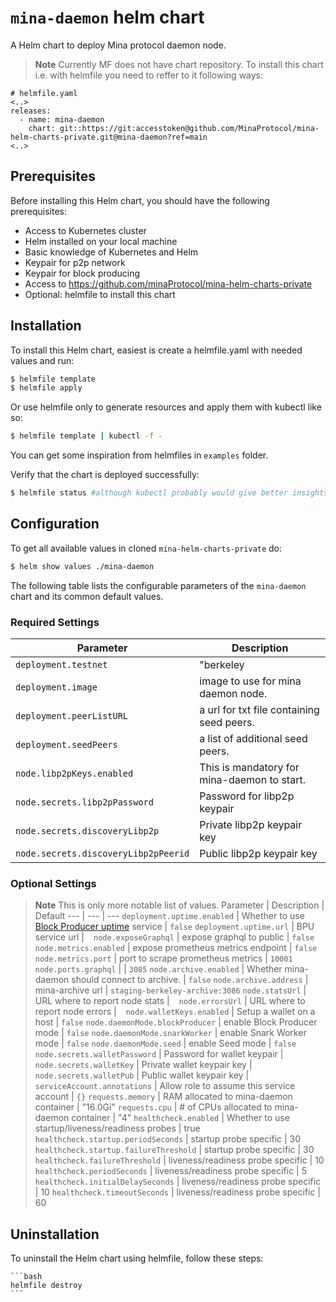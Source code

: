 # `mina-daemon` helm chart

A Helm chart to deploy Mina protocol daemon node.

> **Note** Currently MF does not have chart repository. To install this chart i.e. with helmfile you need to reffer to it following ways:
```console
# helmfile.yaml
<..>
releases:
  - name: mina-daemon
    chart: git::https://git:accesstoken@github.com/MinaProtocol/mina-helm-charts-private.git@mina-daemon?ref=main
<..>
```

## Prerequisites

Before installing this Helm chart, you should have the following prerequisites:

 - Access to Kubernetes cluster
 - Helm installed on your local machine
 - Basic knowledge of Kubernetes and Helm
 - Keypair for p2p network
 - Keypair for block producing
 - Access to https://github.com/minaProtocol/mina-helm-charts-private
 - Optional: helmfile to install this chart

## Installation

To install this Helm chart, easiest is create a helmfile.yaml with needed values and run:

```bash
$ helmfile template
$ helmfile apply
```

Or use helmfile only to generate resources and apply them with kubectl like so:

```bash
$ helmfile template | kubectl -f -
```

You can get some inspiration from helmfiles in `examples` folder.

Verify that the chart is deployed successfully:

```bash
$ helmfile status #although kubectl probably would give better insights.
```

## Configuration

To get all available values in cloned `mina-helm-charts-private` do:

```bash
$ helm show values ./mina-daemon
```

The following table lists the configurable parameters of the `mina-daemon` chart and its common default values.

### Required Settings

Parameter | Description
--- | ---
`deployment.testnet` | "berkeley|devnet|mainnet"
`deployment.image` | image to use for mina daemon node.
`deployment.peerListURL` | a url for txt file containing seed peers.
`deployment.seedPeers` | a list of additional seed peers.
`node.libp2pKeys.enabled` | This is mandatory for mina-daemon to start.
`node.secrets.libp2pPassword` | Password for libp2p keypair | ` `
`node.secrets.discoveryLibp2p` | Private libp2p keypair key | ` `
`node.secrets.discoveryLibp2pPeerid` | Public libp2p keypair key | ` `

### Optional Settings

> **Note** This is only more notable list of values. 
Parameter | Description | Default
--- | --- | ---
`deployment.uptime.enabled` | Whether to use [Block Producer uptime](https://github.com/MinaProtocol/mina/tree/develop/src/app/delegation_backend) service | `false`
`deployment.uptime.url` | BPU service url | ` `
`node.exposeGraphql` | expose graphql to public | `false`
`node.metrics.enabled` | expose prometheus metrics endpoint | `false`
`node.metrics.port` | port to scrape prometheus metrics | `10001`
`node.ports.graphql` |  | `3085`
`node.archive.enabled` | Whether mina-daemon should connect to archive. | `false`
`node.archive.address` | mina-archive url | `staging-berkeley-archive:3086`
`node.statsUrl` | URL where to report node stats | ` `
`node.errorsUrl` | URL where to report node errors | ` `
`node.walletKeys.enabled` | Setup a wallet on a host | `false`
`node.daemonMode.blockProducer` | enable Block Producer mode | `false`
`node.daemonMode.snarkWorker` | enable Snark Worker mode | `false`
`node.daemonMode.seed` | enable Seed mode | `false`
`node.secrets.walletPassword` | Password for wallet keypair | ` `
`node.secrets.walletKey` | Private wallet keypair key | ` `
`node.secrets.walletPub` | Public wallet keypair key | ` `
`serviceAccount.annotations` | Allow role to assume this service account | `{}`
`requests.memory` | RAM allocated to mina-daemon container | "16.0Gi"
`requests.cpu` | # of CPUs allocated to mina-daemon container | "4"
`healthcheck.enabled` | Whether to use startup/liveness/readiness probes | true
`healthcheck.startup.periodSeconds` | startup probe specific | 30
`healthcheck.startup.failureThreshold` | startup probe specific | 30
`healthcheck.failureThreshold` | liveness/readiness probe specific | 10
`healthcheck.periodSeconds` | liveness/readiness probe specific | 5
`healthcheck.initialDelaySeconds` | liveness/readiness probe specific | 10
`healthcheck.timeoutSeconds` | liveness/readiness probe specific | 60


## Uninstallation

To uninstall the Helm chart using helmfile, follow these steps:

    ```bash
    helmfile destroy
    ```

